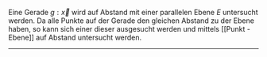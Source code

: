 Eine Gerade $g:\vec{x}$ wird auf Abstand mit einer parallelen Ebene $E$ untersucht werden. Da alle Punkte auf der Gerade den gleichen Abstand zu der Ebene haben, so kann sich einer dieser ausgesucht werden und mittels [[Punkt - Ebene]] auf Abstand untersucht werden.

---